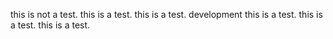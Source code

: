 this is not a test.
this is a test.
this is a test.
development
this is a test.
this is a test.
this is a test.
